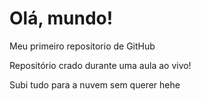 # Olá, mundo!
 Meu primeiro repositorio de GitHub

 Repositório crado durante uma aula ao vivo!

 Subi tudo para a nuvem sem querer hehe
